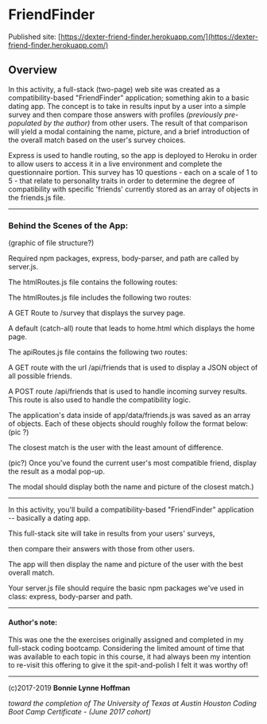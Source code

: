 # FriendFinder

Published site: [https://dexter-friend-finder.herokuapp.com/](https://dexter-friend-finder.herokuapp.com/)

## Overview

In this activity, a full-stack (two-page) web site was created as a compatibility-based "FriendFinder" application; something akin to a basic dating app. The concept is to take in results input by a user into a simple survey and then compare those answers with profiles *(previously pre-populated by the author)* from other users. The result of that comparison will yield a modal containing the name, picture, and a brief introduction of the overall match based on the user's survey choices.

Express is used to handle routing, so the app is deployed to Heroku in order to allow users to access it in a live environment and complete the questionnaire portion. This survey has 10 questions - each on a scale of 1 to 5 - that relate to personality traits in order to determine the degree of compatibility with specific 'friends' currently stored as an array of objects in the friends.js file.

- - -

### Behind the Scenes of the App:

(graphic of file structure?)

Required npm packages, express, body-parser, and path are called by server.js.

The htmlRoutes.js file contains the following routes:



The htmlRoutes.js file includes the following two routes:

A GET Route to /survey that displays the survey page.

A default (catch-all) route that leads to home.html which displays the home page.



The apiRoutes.js file contains the following two routes:

A GET route with the url /api/friends that is used to display a JSON object of all possible friends.

A POST route /api/friends that is used to handle incoming survey results. This route is also used to handle the compatibility logic.


The application's data inside of app/data/friends.js was saved as an array of objects. Each of these objects should roughly follow the format below: (pic ?)

The closest match is the user with the least amount of difference.

(pic?) Once you've found the current user's most compatible friend, display the result as a modal pop-up.

The modal should display both the name and picture of the closest match.)

- - -

In this activity, you'll build a compatibility-based "FriendFinder" application -- basically a dating app. 

This full-stack site will take in results from your users' surveys, 

then compare their answers with those from other users. 

The app will then display the name and picture of the user with the best overall match.

Your server.js file should require the basic npm packages we've used in class: express, body-parser and path.

- - -

#### Author's note:

This was one the the exercises originally assigned and completed in my full-stack coding bootcamp. Considering the limited amount of time that was available to each topic in this course, it had always been my intention to re-visit this offering to give it the spit-and-polish I felt it was worthy of!

- - - 


(c)2017-2019 __Bonnie Lynne Hoffman__ 

*toward the completion of The University of Texas at Austin Houston Coding Boot Camp Certificate - (June 2017 cohort)*